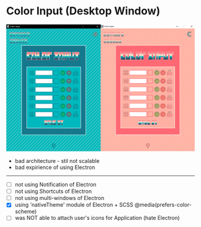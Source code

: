 # Color Input (Desktop Window)

![color-input-intro-picture](./src/assets/img/color-input-desktop-intro.jpg)

* bad architecture - stil not scalable
* bad expirience of using Electron

----
- [ ] not using Notification of Electron
- [ ] not using Shortcuts of Electron
- [ ] not using multi-windows of Electron
- [x] using 'nativeTheme' module of Electron + SCSS @media(prefers-color-scheme)
- [ ] was NOT able to attach user's icons for Application (hate Electron)
